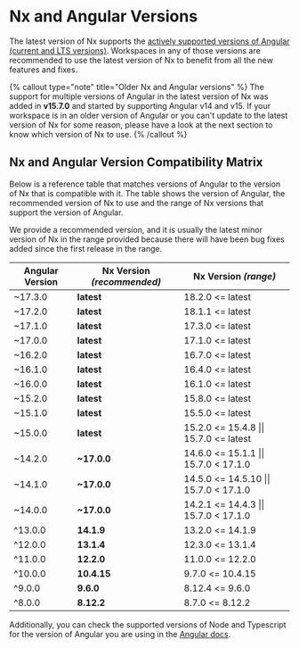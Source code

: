 # Nx and Angular Versions

The latest version of Nx supports the [actively supported versions of Angular (current and LTS versions)](https://angular.io/guide/releases#actively-supported-versions). Workspaces in any of those versions are recommended to use the latest version of Nx to benefit from all the new features and fixes.

{% callout type="note" title="Older Nx and Angular versions" %}
The support for multiple versions of Angular in the latest version of Nx was added in **v15.7.0** and started by supporting Angular v14 and v15. If your workspace is in an older version of Angular or you can't update to the latest version of Nx for some reason, please have a look at the next section to know which version of Nx to use.
{% /callout %}

## Nx and Angular Version Compatibility Matrix

Below is a reference table that matches versions of Angular to the version of Nx that is compatible with it. The table shows the version of Angular, the recommended version of Nx to use and the range of Nx versions that support the version of Angular.

We provide a recommended version, and it is usually the latest minor version of Nx in the range provided because there will have been bug fixes added since the first release in the range.

| Angular Version | **Nx Version _(recommended)_** | Nx Version _(range)_                   |
| --------------- | ------------------------------ | -------------------------------------- |
| ~17.3.0         | **latest**                     | 18.2.0 <= latest                       |
| ~17.2.0         | **latest**                     | 18.1.1 <= latest                       |
| ~17.1.0         | **latest**                     | 17.3.0 <= latest                       |
| ~17.0.0         | **latest**                     | 17.1.0 <= latest                       |
| ~16.2.0         | **latest**                     | 16.7.0 <= latest                       |
| ~16.1.0         | **latest**                     | 16.4.0 <= latest                       |
| ~16.0.0         | **latest**                     | 16.1.0 <= latest                       |
| ~15.2.0         | **latest**                     | 15.8.0 <= latest                       |
| ~15.1.0         | **latest**                     | 15.5.0 <= latest                       |
| ~15.0.0         | **latest**                     | 15.2.0 <= 15.4.8 \|\| 15.7.0 <= latest |
| ~14.2.0         | **~17.0.0**                    | 14.6.0 <= 15.1.1 \|\| 15.7.0 < 17.1.0  |
| ~14.1.0         | **~17.0.0**                    | 14.5.0 <= 14.5.10 \|\| 15.7.0 < 17.1.0 |
| ~14.0.0         | **~17.0.0**                    | 14.2.1 <= 14.4.3 \|\| 15.7.0 < 17.1.0  |
| ^13.0.0         | **14.1.9**                     | 13.2.0 <= 14.1.9                       |
| ^12.0.0         | **13.1.4**                     | 12.3.0 <= 13.1.4                       |
| ^11.0.0         | **12.2.0**                     | 11.0.0 <= 12.2.0                       |
| ^10.0.0         | **10.4.15**                    | 9.7.0 <= 10.4.15                       |
| ^9.0.0          | **9.6.0**                      | 8.12.4 <= 9.6.0                        |
| ^8.0.0          | **8.12.2**                     | 8.7.0 <= 8.12.2                        |

Additionally, you can check the supported versions of Node and Typescript for the version of Angular you are using in the [Angular docs](https://angular.io/guide/versions#actively-supported-versions).
